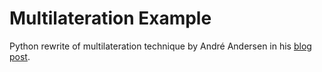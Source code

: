 Multilateration Example
======================

Python rewrite of multilateration technique by André Andersen in his [blog post](http://blog.andersen.im/2012/07/signal-emitter-positioning-using-multilateration).